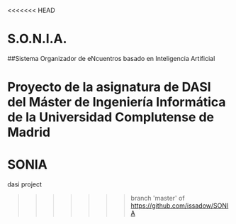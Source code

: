 <<<<<<< HEAD
# S.O.N.I.A.
##Sistema Organizador de eNcuentros basado en Inteligencia Artificial

Proyecto de la asignatura de DASI del Máster de Ingeniería Informática de la Universidad Complutense de Madrid
=======
# SONIA
dasi project
>>>>>>> branch 'master' of https://github.com/issadow/SONIA
